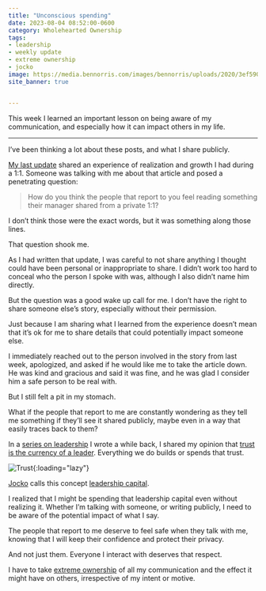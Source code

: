 ```yaml
---
title: "Unconscious spending"
date: 2023-08-04 08:52:00-0600
category: Wholehearted Ownership
tags:
- leadership
- weekly update
- extreme ownership
- jocko
image: https://media.bennorris.com/images/bennorris/uploads/2020/3ef59003d5.jpg
site_banner: true


---
```


This week I learned an important lesson on being aware of my communication, and especially how it can impact others in my life.

***

I’ve been thinking a lot about these posts, and what I share publicly. 

[My last update](https://bennorris.com/2023/07/28/inauthenticity-detection) shared an experience of realization and growth I had during a 1:1. Someone was talking with me about that article and posed a penetrating question:

> How do you think the people that report to you feel reading something their manager shared from a private 1:1?

I don’t think those were the exact words, but it was something along those lines.

That question shook me.

As I had written that update, I was careful to not share anything I thought could have been personal or inappropriate to share. I didn’t work too hard to conceal who the person I spoke with was, although I also didn’t name him directly.

But the question was a good wake up call for me. I don’t have the right to share someone else’s story, especially without their permission.

Just because I am sharing what I learned from the experience doesn’t mean that it’s ok for me to share details that could potentially impact someone else.

I immediately reached out to the person involved in the story from last week, apologized, and asked if he would like me to take the article down. He was kind and gracious and said it was fine, and he was glad I consider him a safe person to be real with.

But I still felt a pit in my stomach.

What if the people that report to me are constantly wondering as they tell me something if they’ll see it shared publicly, maybe even in a way that easily traces back to them?

In a [series on leadership](https://bennorris.com/2020/04/13/thoughts-on-leadership) I wrote a while back, I shared my opinion that [trust is the currency of a leader](https://www.bennorris.com/2020/04/14/leading-through-trust). Everything we do builds or spends that trust.

![Trust](https://media.bennorris.com/images/bennorris/uploads/2020/3ef59003d5.jpg){:loading="lazy"}

[Jocko](https://bennorris.com/tags/jocko/) calls this concept [leadership capital](https://echelonfront.com/how-to-build-and-spend-leadership-capital/).

I realized that I might be spending that leadership capital even without realizing it. Whether I’m talking with someone, or writing publicly, I need to be aware of the potential impact of what I say.

The people that report to me deserve to feel safe when they talk with me, knowing that I will keep their confidence and protect their privacy.

And not just them. Everyone I interact with deserves that respect.

I have to take [extreme ownership](https://bennorris.com/tags/extreme-ownership/) of all my communication and the effect it might have on others, irrespective of my intent or motive.




